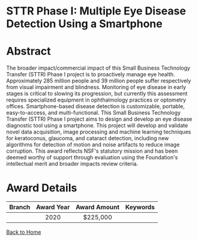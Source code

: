 
STTR Phase I: Multiple Eye Disease Detection Using a Smartphone
===============================================================

# Abstract


The broader impact/commercial impact of this Small Business Technology Transfer (STTR) Phase I project is to proactively manage eye health. Approximately 285 million people and 39 million people suffer respectively from visual impairment and blindness. Monitoring of eye disease in early stages is critical to slowing its progression, but currently this assessment requires specialized equipment in ophthalmology practices or optometry offices. Smartphone-based disease detection is customizable, portable, easy-to-access, and multi-functional. This Small Business Technology Transfer (STTR) Phase I project aims to design and develop an eye disease diagnostic tool using a smartphone. This project will develop and validate novel data acquisition, image processing and machine learning techniques for keratoconus, glaucoma, and cataract detection, including new algorithms for detection of motion and noise artifacts to reduce image corruption. This award reflects NSF's statutory mission and has been deemed worthy of support through evaluation using the Foundation's intellectual merit and broader impacts review criteria.  

# Award Details

|Branch|Award Year|Award Amount|Keywords|
| :---: | :---: | :---: | :---: |
||2020|$225,000||
  
  


[Back to Home](https://github.com/chrischow/dod_sbir_awards/JT/#632)